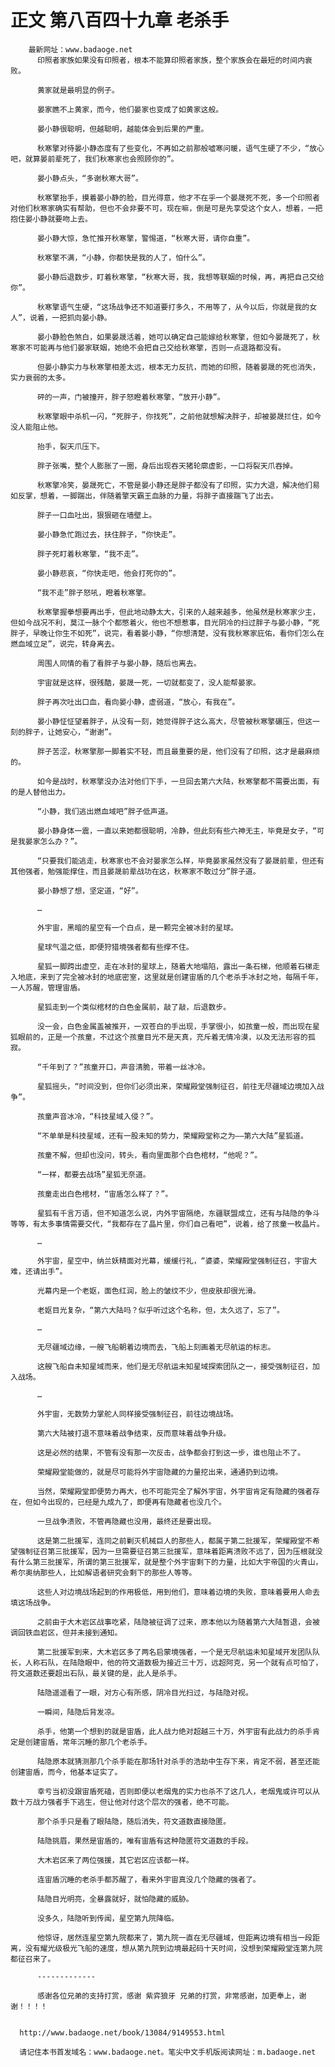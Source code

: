 # 正文 第八百四十九章 老杀手
        最新网址：www.badaoge.net
          印照者家族如果没有印照者，根本不能算印照者家族，整个家族会在最短的时间内衰败。
      
          黄家就是最明显的例子。
      
          晏家瞧不上黄家，而今，他们晏家也变成了如黄家这般。
      
          晏小静很聪明，但越聪明，越能体会到后果的严重。
      
          秋寒擎对待晏小静态度有了些变化，不再如之前那般嘘寒问暖，语气生硬了不少，“放心吧，就算晏前辈死了，我们秋寒家也会照顾你的”。
      
          晏小静点头，“多谢秋寒大哥”。
      
          秋寒擎抬手，摸着晏小静的脸，目光得意，他才不在乎一个晏晟死不死，多一个印照者对他们秋寒家确实有帮助，但也不会非要不可，现在嘛，倒是可是先享受这个女人，想着，一把抱住晏小静就要吻上去。
      
          晏小静大惊，急忙推开秋寒擎，警惕道，“秋寒大哥，请你自重”。
      
          秋寒擎不满，“小静，你都快是我的人了，怕什么”。
      
          晏小静后退数步，盯着秋寒擎，“秋寒大哥，我，我想等联姻的时候，再，再把自己交给你”。
      
          秋寒擎语气生硬，“这场战争还不知道要打多久，不用等了，从今以后，你就是我的女人”，说着，一把抓向晏小静。
      
          晏小静脸色煞白，如果晏晟活着，她可以确定自己能嫁给秋寒擎，但如今晏晟死了，秋寒家不可能再与他们晏家联姻，她绝不会把自己交给秋寒擎，否则一点退路都没有。
      
          但晏小静实力与秋寒擎相差太远，根本无力反抗，而她的印照，随着晏晟的死也消失，实力衰弱的太多。
      
          砰的一声，门被撞开，胖子怒瞪着秋寒擎，“放开小静”。
      
          秋寒擎眼中杀机一闪，“死胖子，你找死”，之前他就想解决胖子，却被晏晟拦住，如今没人能阻止他。
      
          抬手，裂天爪压下。
      
          胖子张嘴，整个人膨胀了一圈，身后出现吞天猪轮廓虚影，一口将裂天爪吞掉。
      
          秋寒擎冷笑，晏晟死亡，不管是晏小静还是胖子都没有了印照，实力大退，解决他们易如反掌，想着，一脚踹出，伴随着擎天霸王血脉的力量，将胖子直接踹飞了出去。
      
          胖子一口血吐出，狠狠砸在墙壁上。
      
          晏小静急忙跑过去，扶住胖子，“你快走”。
      
          胖子死盯着秋寒擎，“我不走”。
      
          晏小静悲哀，“你快走吧，他会打死你的”。
      
          “我不走”胖子怒吼，瞪着秋寒擎。
      
          秋寒擎握拳想要再出手，但此地动静太大，引来的人越来越多，他虽然是秋寒家少主，但如今战况不利，莫江一脉个个都憋着火，他也不想惹事，目光阴冷的扫过胖子与晏小静，“死胖子，早晚让你生不如死”，说完，看着晏小静，“你想清楚，没有我秋寒家庇佑，看你们怎么在燃血域立足”，说完，转身离去。
      
          周围人同情的看了看胖子与晏小静，随后也离去。
      
          宇宙就是这样，很残酷，晏晟一死，一切就都变了，没人能帮晏家。
      
          胖子再次吐出口血，看向晏小静，虚弱道，“放心，有我在”。
      
          晏小静怔怔望着胖子，从没有一刻，她觉得胖子这么高大，尽管被秋寒擎碾压，但这一刻的胖子，让她安心，“谢谢”。
      
          胖子苦涩，秋寒擎那一脚着实不轻，而且最重要的是，他们没有了印照，这才是最麻烦的。
      
          如今是战时，秋寒擎没办法对他们下手，一旦回去第六大陆，秋寒擎都不需要出面，有的是人替他出力。
      
          “小静，我们逃出燃血域吧”胖子低声道。
      
          晏小静身体一震，一直以来她都很聪明，冷静，但此刻有些六神无主，毕竟是女子，“可是我晏家怎么办？”。
      
          “只要我们能逃走，秋寒家也不会对晏家怎么样，毕竟晏家虽然没有了晏晟前辈，但还有其他强者，勉强能撑住，而且晏晟前辈战功在这，秋寒家不敢过分”胖子道。
      
          晏小静想了想，坚定道，“好”。
      
          …
      
          外宇宙，黑暗的星空有一个白点，是一颗完全被冰封的星球。
      
          星球气温之低，即便狩猎境强者都有些撑不住。
      
          星狐一脚跨出虚空，走在冰封的星球上，随着大地塌陷，露出一条石梯，他顺着石梯走入地底，来到了完全被冰封的地底密室，这里就是创建宙盾的几个老杀手冰封之地，每隔千年，一人苏醒，管理宙盾。
      
          星狐走到一个类似棺材的白色金属前，敲了敲，后退数步。
      
          没一会，白色金属盖被推开，一双苍白的手出现，手掌很小，如孩童一般，而出现在星狐眼前的，正是一个孩童，不过这个孩童目光不是天真，充斥着无情冷漠，以及无法形容的孤寂。
      
          “千年到了？”孩童开口，声音清脆，带着一丝冰冷。
      
          星狐摇头，“时间没到，但你们必须出来，荣耀殿堂强制征召，前往无尽疆域边境加入战争”。
      
          孩童声音冰冷，“科技星域入侵？”。
      
          “不单单是科技星域，还有一股未知的势力，荣耀殿堂称之为——第六大陆”星狐道。
      
          孩童不解，但却也没问，转头，看向里面那个白色棺材，“他呢？”。
      
          “一样，都要去战场”星狐无奈道。
      
          孩童走出白色棺材，“宙盾怎么样了？”。
      
          星狐有千言万语，但不知道怎么说，内外宇宙隔绝，东疆联盟成立，还有与陆隐的争斗等等，有太多事情需要交代，“我都存在了晶片里，你们自己看吧”，说着，给了孩童一枚晶片。
      
          …
      
          外宇宙，星空中，纳兰妖精面对光幕，缓缓行礼，“婆婆，荣耀殿堂强制征召，宇宙大难，还请出手”。
      
          光幕内是一个老妪，面色红润，脸上的皱纹不少，但皮肤却很光滑。
      
          老妪目光复杂，“第六大陆吗？似乎听过这个名称，但，太久远了，忘了”。
      
          …
      
          无尽疆域边缘，一艘飞船朝着边境而去，飞船上刻画着无尽航运的标志。
      
          这艘飞船自未知星域而来，他们是无尽航运未知星域探索团队之一，接受强制征召，加入战场。
      
          …
      
          外宇宙，无数势力掌舵人同样接受强制征召，前往边境战场。
      
          第六大陆被打退不意味着战争结束，反而意味着战争升级。
      
          这是必然的结果，不管有没有那一次反击，战争都会打到这一步，谁也阻止不了。
      
          荣耀殿堂能做的，就是尽可能将外宇宙隐藏的力量挖出来，通通扔到边境。
      
          当然，荣耀殿堂即便势力再大，也不可能完全了解外宇宙，外宇宙肯定有隐藏的强者存在，但如今出现的，已经是九成九了，即便再有隐藏者也没几个。
      
          一旦战争溃败，不管再隐藏也没用，最终还是要出现。
      
          这是第二批援军，连同之前剿灭机械巨人的那些人，都属于第二批援军，荣耀殿堂不希望强制征召第三批援军，因为一旦需要征召第三批援军，意味着距离溃败不远了，因为压根就没有什么第三批援军，所谓的第三批援军，就是整个外宇宙剩下的力量，比如大宇帝国的火青山，希尔奥纳那些人，比如解语者研究会剩下的那些人等等。
      
          这些人对边境战场起到的作用极低，用到他们，意味着边境的失败，意味着要用人命去填这场战争。
      
          之前由于大木岩区战事吃紧，陆隐被征调了过来，原本他以为随着第六大陆暂退，会被调回铁血岩区，但并未接到通知。
      
          第二批援军到来，大木岩区多了两名启蒙境强者，一个是无尽航运未知星域开发团队队长，人称石队，在陆隐眼中，他的符文道数极为接近三十万，远超阿克，另一个就有点可怕了，符文道数还要超出石队，最关键的是，此人是杀手。
      
          陆隐遥遥看了一眼，对方心有所感，阴冷目光扫过，与陆隐对视。
      
          一瞬间，陆隐后背发凉。
      
          杀手，他第一个想到的就是宙盾，此人战力绝对超越三十万，外宇宙有此战力的杀手肯定是创建宙盾，常年沉睡的那几个老杀手。
      
          陆隐原本就猜测那几个杀手能在那场针对杀手的浩劫中生存下来，肯定不弱，甚至还能创建宙盾，而今，他基本证实了。
      
          幸亏当初没跟宙盾死磕，否则即便以老烟鬼的实力也杀不了这几人，老烟鬼或许可以从数十万战力强者手下逃生，但让他对付这个层次的强者，绝不可能。
      
          那个杀手只是看了眼陆隐，随后消失，符文道数直接隐匿。
      
          陆隐挑眉，果然是宙盾的，唯有宙盾有这种隐匿符文道数的手段。
      
          大木岩区来了两位强援，其它岩区应该都一样。
      
          连宙盾沉睡的老杀手都苏醒了，看来外宇宙真没几个隐藏的强者了。
      
          陆隐目光明亮，全暴露就好，就怕隐藏的威胁。
      
          没多久，陆隐听到传闻，星空第九院降临。
      
          他惊讶，居然连星空第九院都来了，第九院一直在无尽疆域，但距离边境有相当一段距离，没有耀光级极光飞船的速度，想从第九院到边境最起码十天时间，没想到荣耀殿堂连第九院都征召来了。
      
          -------------
      
          感谢各位兄弟的支持打赏，感谢 紫弈狼牙 兄弟的打赏，非常感谢，加更奉上，谢谢！！！！
      
      
      http://www.badaoge.net/book/13084/9149553.html
      
      请记住本书首发域名：www.badaoge.net。笔尖中文手机版阅读网址：m.badaoge.net